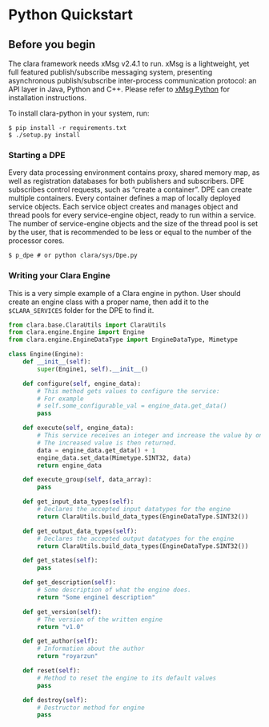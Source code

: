 # Python Quickstart

## Before you begin

The clara framework needs xMsg v2.4.1 to run. xMsg is a lightweight,
yet full featured publish/subscribe messaging system, presenting
asynchronous publish/subscribe inter-process communication protocol:
an API layer in Java, Python and C++. Please refer to
[xMsg Python](https://github.com/JeffersonLab/xmsg_python) for
installation instructions.

To install clara-python in your system, run:

```
$ pip install -r requirements.txt
$ ./setup.py install
```

### Starting a DPE

Every data processing environment contains proxy, shared memory map,
as well as registration databases for both publishers and subscribers.
DPE subscribes control requests, such as “create a container”.
DPE can create multiple containers. Every container defines a map of
locally deployed service objects. Each service object creates and manages
object and thread pools for every service-engine object, ready to run
within a service. The number of service-engine objects and the size of
the thread pool is set by the user, that is recommended to be less or
equal to the number of the processor cores.

```
$ p_dpe # or python clara/sys/Dpe.py
```

### Writing your Clara Engine

This is a very simple example of a Clara engine in python. User should
create an engine class with a proper name, then add it to the `$CLARA_SERVICES`
folder for the DPE to find it.

``` python
from clara.base.ClaraUtils import ClaraUtils
from clara.engine.Engine import Engine
from clara.engine.EngineDataType import EngineDataType, Mimetype

class Engine(Engine):
    def __init__(self):
        super(Engine1, self).__init__()

    def configure(self, engine_data):
        # This method gets values to configure the service:
        # For example
        # self.some_configurable_val = engine_data.get_data()
        pass

    def execute(self, engine_data):
        # This service receives an integer and increase the value by one
        # The increased value is then returned.
        data = engine_data.get_data() + 1
        engine_data.set_data(Mimetype.SINT32, data)
        return engine_data

    def execute_group(self, data_array):
        pass

    def get_input_data_types(self):
        # Declares the accepted input datatypes for the engine
        return ClaraUtils.build_data_types(EngineDataType.SINT32())

    def get_output_data_types(self):
        # Declares the accepted output datatypes for the engine
        return ClaraUtils.build_data_types(EngineDataType.SINT32())

    def get_states(self):
        pass

    def get_description(self):
        # Some description of what the engine does.
        return "Some engine1 description"

    def get_version(self):
        # The version of the written engine
        return "v1.0"

    def get_author(self):
        # Information about the author
        return "royarzun"

    def reset(self):
        # Method to reset the engine to its default values
        pass

    def destroy(self):
        # Destructor method for engine
        pass
```
